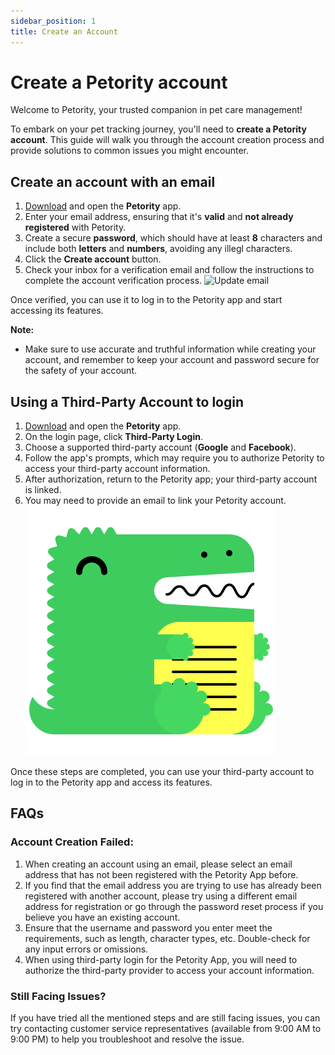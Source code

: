 ```yaml
---
sidebar_position: 1
title: Create an Account
---
```


# Create a Petority account
Welcome to Petority, your trusted companion in pet care management!

To embark on your pet tracking journey, you'll need to **create a Petority account**. This guide will walk you through the account creation process and provide solutions to common issues you might encounter.
## Create an account with an email
1. [Download](/docs/petority/intro) and open the **Petority** app.
2. Enter your email address, ensuring that it's **valid** and **not already registered** with Petority.
3. Create a secure **password**, which should have at least **8** characters and include both **letters** and **numbers**, avoiding any illegl characters.
4. Click the **Create account** button.
5. Check your inbox for a verification email and follow the instructions to complete the account verification process.
![Update email](/img/manage-account/Email.gif)

Once verified, you can use it to log in to the Petority app and start accessing its features.

**Note:**

+ Make sure to use accurate and truthful information while creating your account, and remember to keep your account and password secure for the safety of your account.

## Using a Third-Party Account to login
1. [Download](/docs/petority/intro) and open the **Petority** app.
2. On the login page, click **Third-Party Login**.
3. Choose a supported third-party account  (**Google** and **Facebook**).
4. Follow the app's prompts, which may require you to authorize Petority to access your third-party account information.
5. After authorization, return to the Petority app; your third-party account is linked.
6. You may need to provide an email to link your Petority account.
![Third-Party](/img/logo.svg)
  
Once these steps are completed, you can use your third-party account to log in to the Petority app and access its features.

## FAQs
### Account Creation Failed:
1. When creating an account using an email, please select an email address that has not been registered with the Petority App before.
2. If you find that the email address you are trying to use has already been registered with another account, please try using a different email address for registration or go through the password reset process if you believe you have an existing account.
3. Ensure that the username and password you enter meet the requirements, such as length, character types, etc. Double-check for any input errors or omissions.
4. When using third-party login for the Petority App, you will need to authorize the third-party provider to access your account information.

### Still Facing Issues?
If you have tried all the mentioned steps and are still facing issues, you can try contacting customer service representatives (available from 9:00 AM to 9:00 PM) to help you troubleshoot and resolve the issue.

